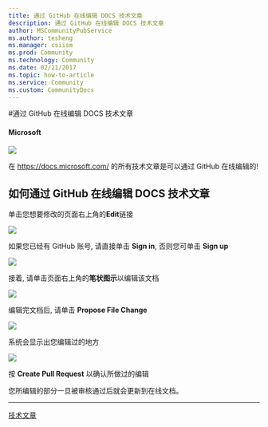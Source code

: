 ```yaml
---
title: 通过 GitHub 在线编辑 DOCS 技术文章
description: 通过 GitHub 在线编辑 DOCS 技术文章
author: MSCommunityPubService
ms.author: tesheng
ms.manager: csiism
ms.prod: Community
ms.technology: Community
ms.date: 02/21/2017
ms.topic: how-to-article
ms.service: Community
ms.custom: CommunityDocs
---
```


#通过 GitHub 在线编辑 DOCS 技术文章

#### Microsoft

![](./img/TA17022101/image1.png)

在 <https://docs.microsoft.com/> 的所有技术文章是可以通过 GitHub 在线编辑的!

如何通过 GitHub 在线编辑 DOCS 技术文章
----------------------------------

单击您想要修改的页面右上角的**Edit**链接

![](./img/TA17022101/image2.png)

如果您已经有 GitHub 账号, 请直接单击 **Sign in**, 否则您可单击 **Sign
up**

![](./img/TA17022101/image3.png)

接着, 请单击页面右上角的**笔状图示**以编辑该文档

![](./img/TA17022101/image4.png)

编辑完文档后, 请单击 **Propose File Change**

![](./img/TA17022101/image5.png)

系统会显示出您编辑过的地方

![](./img/TA17022101/image6.png)

按 **Create Pull Request** 以确认所做过的编辑

您所编辑的部分一旦被审核通过后就会更新到在线文档。

--- 
[技术文章](http://aka.ms/msdnchina)
